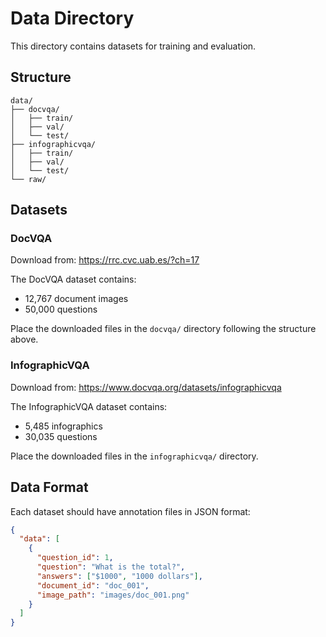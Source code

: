 # Data Directory

This directory contains datasets for training and evaluation.

## Structure

```
data/
├── docvqa/
│   ├── train/
│   ├── val/
│   └── test/
├── infographicvqa/
│   ├── train/
│   ├── val/
│   └── test/
└── raw/
```

## Datasets

### DocVQA

Download from: https://rrc.cvc.uab.es/?ch=17

The DocVQA dataset contains:
- 12,767 document images
- 50,000 questions

Place the downloaded files in the `docvqa/` directory following the structure above.

### InfographicVQA

Download from: https://www.docvqa.org/datasets/infographicvqa

The InfographicVQA dataset contains:
- 5,485 infographics
- 30,035 questions

Place the downloaded files in the `infographicvqa/` directory.

## Data Format

Each dataset should have annotation files in JSON format:
```json
{
  "data": [
    {
      "question_id": 1,
      "question": "What is the total?",
      "answers": ["$1000", "1000 dollars"],
      "document_id": "doc_001",
      "image_path": "images/doc_001.png"
    }
  ]
}
```
